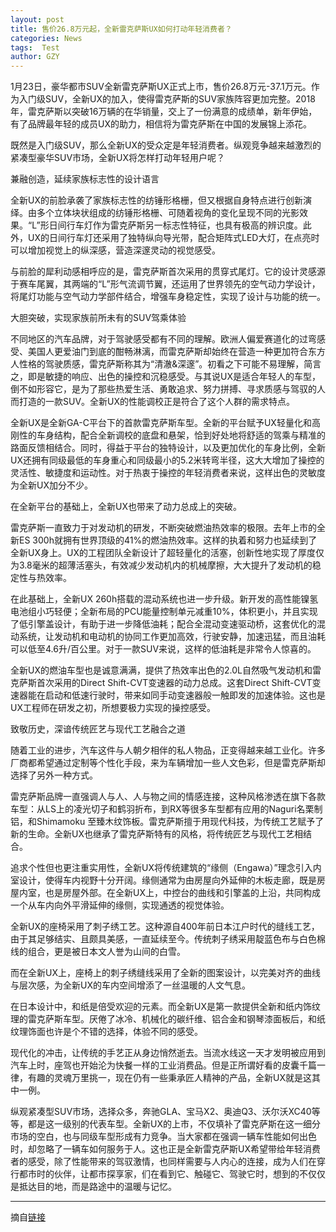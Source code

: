 ```yaml
---
layout: post
title: 售价26.8万元起，全新雷克萨斯UX如何打动年轻消费者？
categories: News
tags:  Test
author: GZY
---
```


1月23日，豪华都市SUV全新雷克萨斯UX正式上市，售价26.8万元-37.1万元。作为入门级SUV，全新UX的加入，使得雷克萨斯的SUV家族阵容更加完整。2018年，雷克萨斯以突破16万辆的在华销量，交上了一份满意的成绩单，新年伊始，有了品牌最年轻的成员UX的助力，相信将为雷克萨斯在中国的发展锦上添花。

既然是入门级SUV，那么全新UX的受众定是年轻消费者。纵观竞争越来越激烈的紧凑型豪华SUV市场，全新UX将怎样打动年轻用户呢？

兼融创造，延续家族标志性的设计语言

全新UX的前脸承袭了家族标志性的纺锤形格栅，但又根据自身特点进行创新演绎。由多个立体块状组成的纺锤形格栅、可随着视角的变化呈现不同的光影效果。“L”形日间行车灯作为雷克萨斯另一标志性特征，也具有极高的辨识度。此外，UX的日间行车灯还采用了独特纵向导光带，配合矩阵式LED大灯，在点亮时可以增加视觉上的纵深感，营造深邃灵动的视觉感受。

与前脸的犀利动感相呼应的是，雷克萨斯首次采用的贯穿式尾灯。它的设计灵感源于赛车尾翼，其两端的“L”形气流调节翼，还运用了世界领先的空气动力学设计，将尾灯功能与空气动力学部件结合，增强车身稳定性，实现了设计与功能的统一。

大胆突破，实现家族前所未有的SUV驾乘体验

不同地区的汽车品牌，对于驾驶感受都有不同的理解。欧洲人偏爱赛道化的过弯感受、美国人更爱油门到底的酣畅淋漓，而雷克萨斯却始终在营造一种更加符合东方人性格的驾驶质感，雷克萨斯称其为“清澈&深邃”。初看之下可能不易理解，简言之，即是敏捷的响应、出色的操控和沉稳感受。与其说UX是适合年轻人的车型，倒不如形容它，是为了那些热爱生活、勇敢追求、努力拼搏、寻求质感与驾驭的人而打造的一款SUV。全新UX的性能调校正是符合了这个人群的需求特点。

全新UX是全新GA-C平台下的首款雷克萨斯车型。全新的平台赋予UX轻量化和高刚性的车身结构，配合全新调校的底盘和悬架，恰到好处地将舒适的驾乘与精准的路面反馈相结合。同时，得益于平台的独特设计，以及更加优化的车身比例，全新UX还拥有同级最低的车身重心和同级最小的5.2米转弯半径，这大大增加了操控的灵活性、敏捷度和运动性。对于热衷于操控的年轻消费者来说，这样出色的灵敏度为全新UX加分不少。

在全新平台的基础上，全新UX也带来了动力总成上的突破。

雷克萨斯一直致力于对发动机的研发，不断突破燃油热效率的极限。去年上市的全新ES 300h就拥有世界顶级的41%的燃油热效率。这样的执着和努力也延续到了全新UX身上。UX的工程团队全新设计了超轻量化的活塞，创新性地实现了厚度仅为3.8毫米的超薄活塞头，有效减少发动机内的机械摩擦，大大提升了发动机的稳定性与热效率。

在此基础上，全新UX 260h搭载的混动系统也进一步升级。新开发的高性能镍氢电池组小巧轻便；全新布局的PCU能量控制单元减重10%，体积更小，并且实现了低引擎盖设计，有助于进一步降低油耗；配合全混动变速驱动桥，这套优化的混动系统，让发动机和电动机的协同工作更加高效，行驶安静，加速迅猛，而且油耗可以低至4.6升/百公里。对于一款SUV来说，这样的低油耗是非常令人惊喜的。

全新UX的燃油车型也是诚意满满，提供了热效率出色的2.0L自然吸气发动机和雷克萨斯首次采用的Direct Shift-CVT变速器的动力总成。这套Direct Shift-CVT变速器能在启动和低速行驶时，带来如同手动变速器般一触即发的加速体验。这也是UX工程师在研发之初，所想要极力实现的操控感受。

致敬历史，深谙传统匠艺与现代工艺融合之道

随着工业的进步，汽车这件与人朝夕相伴的私人物品，正变得越来越工业化。许多厂商都希望通过定制等个性化手段，来为车辆增加一些人文色彩，但是雷克萨斯却选择了另外一种方式。

雷克萨斯品牌一直强调人与人、人与物之间的情感连接，这种风格渗透在旗下各款车型：从LS上的凌光切子和鹤羽折布，到RX等很多车型都有应用的Naguri名栗制铝，和Shimamoku 至臻木纹饰板。雷克萨斯擅于用现代科技，为传统工艺赋予了新的生命。全新UX也继承了雷克萨斯特有的风格，将传统匠艺与现代工艺相结合。

追求个性但也更注重实用性，全新UX将传统建筑的“缘侧（Engawa）”理念引入内室设计，使得车内视野十分开阔。缘侧通常为由房屋向外延伸的木板走廊，既是房屋内室，也是房屋外部。在全新UX上，中控台的曲线和引擎盖的上沿，共同构成一个从车内向外平滑延伸的缘侧，实现通透的视觉体验。

全新UX的座椅采用了刺子绣工艺。这种源自400年前日本江户时代的缝线工艺，由于其足够结实、且颇具美感，一直延续至今。传统刺子绣采用靛蓝色布与白色棉线的组合，更是被日本文人誉为山间的白雪。

而在全新UX上，座椅上的刺子绣缝线采用了全新的图案设计，以完美对齐的曲线与层次感，为全新UX的车内空间增添了一丝温暖的人文气息。

在日本设计中，和纸是倍受欢迎的元素。而全新UX是第一款提供全新和纸内饰纹理的雷克萨斯车型。厌倦了冰冷、机械化的碳纤维、铝合金和钢琴漆面板后，和纸纹理饰面也许是个不错的选择，体验不同的感受。

现代化的冲击，让传统的手艺正从身边悄然逝去。当流水线这一天才发明被应用到汽车上时，座驾也开始沦为快餐一样的工业消费品。但是正所谓好看的皮囊千篇一律，有趣的灵魂万里挑一，现在仍有一些秉承匠人精神的产品，全新UX就是这其中一例。

纵观紧凑型SUV市场，选择众多，奔驰GLA、宝马X2、奥迪Q3、沃尔沃XC40等等，都是这一级别的代表车型。全新UX的上市，不仅填补了雷克萨斯在这一细分市场的空白，也与同级车型形成有力竞争。当大家都在强调一辆车性能如何出色时，却忽略了一辆车如何服务于人。这也正是全新雷克萨斯UX希望带给年轻消费者的感受，除了性能带来的驾驭激情，也同样需要与人内心的连接，成为人们在穿行都市时的伙伴，让都市探享家，们在看到它、触碰它、驾驶它时，想到的不仅仅是抵达目的地，而是路途中的温暖与记忆。

*****

摘自[链接](http://auto.qq.com/a/20190124/009468.htm)
